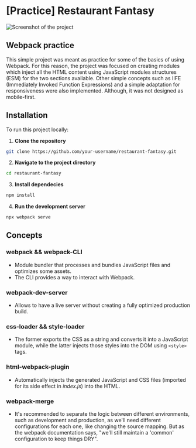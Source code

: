 # [Practice] Restaurant Fantasy


![Screenshot of the project](https://github.com/user-attachments/assets/e5638ed3-c7c9-4fb0-801d-00578ec58a29)


## Webpack practice

This simple project was meant as practice for some of the basics of using Webpack. For this reason, the project was focused on creating modules which inject all the HTML content using JavaScript modules structures (ESM) for the two sections available. Other simple concepts such as IIFE (Immediately Invoked Function Expressions) and a simple adaptation for responsiveness were also implemented. Although, it was not designed as mobile-first.

## Installation

To run this project locally:

1. **Clone the repository**

```bash 
git clone https://github.com/your-username/restaurant-fantasy.git
```

2. **Navigate to the project directory**

```bash 
cd restaurant-fantasy
```

3. **Install dependecies**

```bash 
npm install
```

4. **Run the development server**

```bash 
npx webpack serve
```

## Concepts

### webpack && webpack-CLI

- Module bundler that processes and bundles JavaScript files and optimizes some assets.
- The CLI provides a way to interact with Webpack.

### webpack-dev-server

- Allows to have a live server without creating a fully optimized production build.

### css-loader && style-loader 

- The former exports the CSS as a string and converts it into a JavaScript module, while the latter injects those styles into the DOM using `<style>` tags.

### html-webpack-plugin 

- Automatically injects the generated JavaScript and CSS files (imported for its side effect in _index.js_) into the HTML.

### webpack-merge

- It's recommended to separate the logic between different environments, such as development and production, as we'll need different configurations for each one, like changing the source mapping. But as the webpack documentation says, "we'll still maintain a 'common' configuration to keep things DRY".
